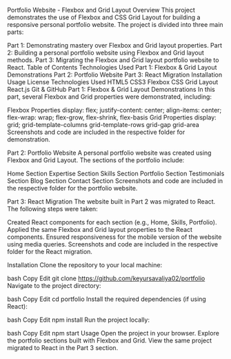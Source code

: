 Portfolio Website - Flexbox and Grid Layout
Overview
This project demonstrates the use of Flexbox and CSS Grid Layout for building a responsive personal portfolio website. The project is divided into three main parts:

Part 1: Demonstrating mastery over Flexbox and Grid layout properties.
Part 2: Building a personal portfolio website using Flexbox and Grid layout methods.
Part 3: Migrating the Flexbox and Grid layout portfolio website to React.
Table of Contents
Technologies Used
Part 1: Flexbox & Grid Layout Demonstrations
Part 2: Portfolio Website
Part 3: React Migration
Installation
Usage
License
Technologies Used
HTML5
CSS3
Flexbox
CSS Grid Layout
React.js
Git & GitHub
Part 1: Flexbox & Grid Layout Demonstrations
In this part, several Flexbox and Grid properties were demonstrated, including:

Flexbox Properties
display: flex;
justify-content: center;
align-items: center;
flex-wrap: wrap;
flex-grow, flex-shrink, flex-basis
Grid Properties
display: grid;
grid-template-columns
grid-template-rows
grid-gap
grid-area
Screenshots and code are included in the respective folder for demonstration.

Part 2: Portfolio Website
A personal portfolio website was created using Flexbox and Grid Layout. The sections of the portfolio include:

Home Section
Expertise Section
Skills Section
Portfolio Section
Testimonials Section
Blog Section
Contact Section
Screenshots and code are included in the respective folder for the portfolio website.

Part 3: React Migration
The website built in Part 2 was migrated to React. The following steps were taken:

Created React components for each section (e.g., Home, Skills, Portfolio).
Applied the same Flexbox and Grid layout properties to the React components.
Ensured responsiveness for the mobile version of the website using media queries.
Screenshots and code are included in the respective folder for the React migration.

Installation
Clone the repository to your local machine:

bash
Copy
Edit
git clone https://github.com/keyursavaliya02/portfolio
Navigate to the project directory:

bash
Copy
Edit
cd portfolio
Install the required dependencies (if using React):

bash
Copy
Edit
npm install
Run the project locally:

bash
Copy
Edit
npm start
Usage
Open the project in your browser.
Explore the portfolio sections built with Flexbox and Grid.
View the same project migrated to React in the Part 3 section.

